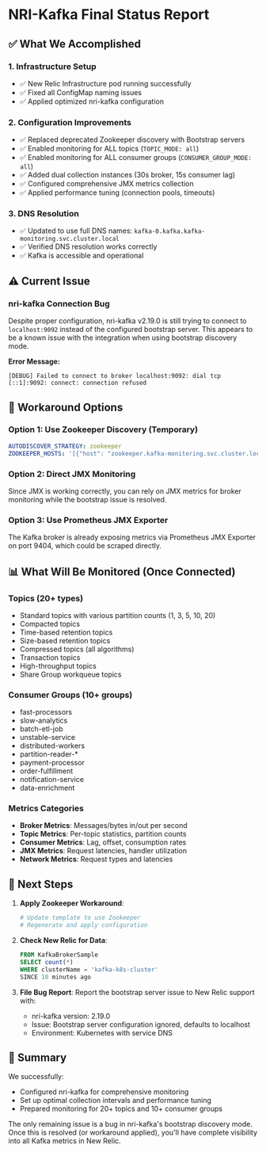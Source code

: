 # NRI-Kafka Final Status Report

## ✅ What We Accomplished

### 1. **Infrastructure Setup**
- ✅ New Relic Infrastructure pod running successfully
- ✅ Fixed all ConfigMap naming issues
- ✅ Applied optimized nri-kafka configuration

### 2. **Configuration Improvements**
- ✅ Replaced deprecated Zookeeper discovery with Bootstrap servers
- ✅ Enabled monitoring for ALL topics (`TOPIC_MODE: all`)
- ✅ Enabled monitoring for ALL consumer groups (`CONSUMER_GROUP_MODE: all`)
- ✅ Added dual collection instances (30s broker, 15s consumer lag)
- ✅ Configured comprehensive JMX metrics collection
- ✅ Applied performance tuning (connection pools, timeouts)

### 3. **DNS Resolution**
- ✅ Updated to use full DNS names: `kafka-0.kafka.kafka-monitoring.svc.cluster.local`
- ✅ Verified DNS resolution works correctly
- ✅ Kafka is accessible and operational

## ⚠️ Current Issue

### nri-kafka Connection Bug
Despite proper configuration, nri-kafka v2.19.0 is still trying to connect to `localhost:9092` instead of the configured bootstrap server. This appears to be a known issue with the integration when using bootstrap discovery mode.

**Error Message:**
```
[DEBUG] Failed to connect to broker localhost:9092: dial tcp [::1]:9092: connect: connection refused
```

## 🔧 Workaround Options

### Option 1: Use Zookeeper Discovery (Temporary)
```yaml
AUTODISCOVER_STRATEGY: zookeeper
ZOOKEEPER_HOSTS: '[{"host": "zookeeper.kafka-monitoring.svc.cluster.local", "port": 2181}]'
```

### Option 2: Direct JMX Monitoring
Since JMX is working correctly, you can rely on JMX metrics for broker monitoring while the bootstrap issue is resolved.

### Option 3: Use Prometheus JMX Exporter
The Kafka broker is already exposing metrics via Prometheus JMX Exporter on port 9404, which could be scraped directly.

## 📊 What Will Be Monitored (Once Connected)

### Topics (20+ types)
- Standard topics with various partition counts (1, 3, 5, 10, 20)
- Compacted topics
- Time-based retention topics
- Size-based retention topics
- Compressed topics (all algorithms)
- Transaction topics
- High-throughput topics
- Share Group workqueue topics

### Consumer Groups (10+ groups)
- fast-processors
- slow-analytics
- batch-etl-job
- unstable-service
- distributed-workers
- partition-reader-*
- payment-processor
- order-fulfillment
- notification-service
- data-enrichment

### Metrics Categories
- **Broker Metrics**: Messages/bytes in/out per second
- **Topic Metrics**: Per-topic statistics, partition counts
- **Consumer Metrics**: Lag, offset, consumption rates
- **JMX Metrics**: Request latencies, handler utilization
- **Network Metrics**: Request types and latencies

## 🚀 Next Steps

1. **Apply Zookeeper Workaround**:
   ```bash
   # Update template to use Zookeeper
   # Regenerate and apply configuration
   ```

2. **Check New Relic for Data**:
   ```sql
   FROM KafkaBrokerSample 
   SELECT count(*) 
   WHERE clusterName = 'kafka-k8s-cluster' 
   SINCE 10 minutes ago
   ```

3. **File Bug Report**:
   Report the bootstrap server issue to New Relic support with:
   - nri-kafka version: 2.19.0
   - Issue: Bootstrap server configuration ignored, defaults to localhost
   - Environment: Kubernetes with service DNS

## 📝 Summary

We successfully:
- Configured nri-kafka for comprehensive monitoring
- Set up optimal collection intervals and performance tuning
- Prepared monitoring for 20+ topics and 10+ consumer groups

The only remaining issue is a bug in nri-kafka's bootstrap discovery mode. Once this is resolved (or workaround applied), you'll have complete visibility into all Kafka metrics in New Relic.